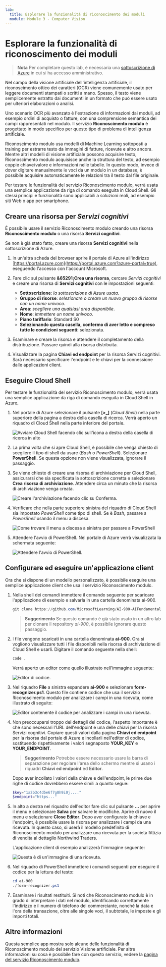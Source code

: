 ```yaml
---
lab:
  title: Esplorare la funzionalità di riconoscimento dei moduli
  module: Module 3 - Computer Vision
---
```


# <a name="explore-form-recognition"></a>Esplorare la funzionalità di riconoscimento dei moduli

> **Nota** Per completare questo lab, è necessaria una [sottoscrizione di Azure](https://azure.microsoft.com/free?azure-portal=true) in cui si ha accesso amministrativo.

Nel campo della visione artificiale dell'intelligenza artificiale, il riconoscimento ottico dei caratteri (OCR) viene comunemente usato per leggere documenti stampati o scritti a mano. Spesso, il testo viene semplicemente estratto dai documenti in un formato che può essere usato per ulteriori elaborazioni o analisi.

Uno scenario OCR più avanzato è l'estrazione di informazioni dai moduli, ad esempio ordini di acquisto o fatture, con una comprensione semantica dei campi rappresentati nel modulo. Il servizio **Riconoscimento modulo** è progettato in modo specifico per questo tipo di problema di intelligenza artificiale.

Riconoscimento modulo usa modelli di Machine Learning sottoposti a training per estrarre testo da immagini di fatture, ricevute e altro ancora. Mentre altri modelli di visione artificiale possono acquisire testo, Riconoscimento modulo acquisisce anche la struttura del testo, ad esempio coppie chiave/valore e informazioni nelle tabelle. In questo modo, invece di dover digitare manualmente le voci da un modulo in un database, è possibile acquisire automaticamente le relazioni tra il testo dal file originale. 

Per testare le funzionalità del servizio Riconoscimento modulo, verrà usata una semplice applicazione da riga di comando eseguita in Cloud Shell. Gli stessi principi e funzionalità sono applicabili a soluzioni reali, ad esempio siti Web o app per smartphone.

## <a name="create-a-cognitive-services-resource"></a>Creare una risorsa per *Servizi cognitivi*

È possibile usare il servizio Riconoscimento modulo creando una risorsa **Riconoscimento modulo** o una risorsa **Servizi cognitivi**.

Se non è già stato fatto, creare una risorsa **Servizi cognitivi** nella sottoscrizione di Azure.

1. In un'altra scheda del browser aprire il portale di Azure all'indirizzo [https://portal.azure.com](https://portal.azure.com?azure-portal=true), eseguendo l'accesso con l'account Microsoft.

1. Fare clic sul pulsante **&65291;Crea una risorsa**, cercare *Servizi cognitivi* e creare una risorsa di **Servizi cognitivi** con le impostazioni seguenti:
    - **Sottoscrizione**: *la sottoscrizione di Azure usata*.
    - **Gruppo di risorse**: *selezionare o creare un nuovo gruppo di risorse con un nome univoco*.
    - **Area**: *scegliere una qualsiasi area disponibile*.
    - **Nome**: *immettere un nome univoco*.
    - **Piano tariffario**: Standard S0
    - **Selezionando questa casella, confermo di aver letto e compreso tutte le condizioni seguenti**: selezionata.

1. Esaminare e creare la risorsa e attendere il completamento della distribuzione. Passare quindi alla risorsa distribuita.

1. Visualizzare la pagina **Chiavi ed endpoint** per la risorsa Servizi cognitivi. Sarà necessario specificare l'endpoint e le chiavi per la connessione dalle applicazioni client.

## <a name="run-cloud-shell"></a>Eseguire Cloud Shell

Per testare le funzionalità del servizio Riconoscimento modulo, verrà usata una semplice applicazione da riga di comando eseguita in Cloud Shell in Azure. 

1. Nel portale di Azure selezionare il pulsante **[>_]** (*Cloud Shell*) nella parte superiore della pagina a destra della casella di ricerca. Verrà aperto un riquadro di Cloud Shell nella parte inferiore del portale. 

    ![Avviare Cloud Shell facendo clic sull'icona a destra della casella di ricerca in alto](media/analyze-receipts/powershell-portal-guide-1.png)

1. La prima volta che si apre Cloud Shell, è possibile che venga chiesto di scegliere il tipo di shell da usare (*Bash* o *PowerShell*). Selezionare **PowerShell**. Se questa opzione non viene visualizzata, ignorare il passaggio.  

1. Se viene chiesto di creare una risorsa di archiviazione per Cloud Shell, assicurarsi che sia specificata la sottoscrizione corretta e selezionare **Crea risorsa di archiviazione**. Attendere circa un minuto che la risorsa di archiviazione venga creata.

    ![Creare l'archiviazione facendo clic su Conferma.](media/analyze-receipts/powershell-portal-guide-2.png)

1. Verificare che nella parte superiore sinistra del riquadro di Cloud Shell sia impostato *PowerShell* come tipo di shell. Se è *Bash*, passare a *PowerShell* usando il menu a discesa.

    ![Come trovare il menu a discesa a sinistra per passare a PowerShell](media/analyze-receipts/powershell-portal-guide-3.png) 

1. Attendere l'avvio di PowerShell. Nel portale di Azure verrà visualizzata la schermata seguente:  

    ![Attendere l'avvio di PowerShell.](media/analyze-receipts/powershell-prompt.png) 

## <a name="configure-and-run-a-client-application"></a>Configurare ed eseguire un'applicazione client

Ora che si dispone di un modello personalizzato, è possibile eseguire una semplice applicazione client che usa il servizio Riconoscimento modulo.

1. Nella shell dei comandi immettere il comando seguente per scaricare l'applicazione di esempio e salvarla in una cartella denominata ai-900.

    ```PowerShell
    git clone https://github.com/MicrosoftLearning/AI-900-AIFundamentals ai-900
    ```

    >**Suggerimento** Se questo comando è già stato usato in un altro lab per clonare il repository *ai-900*, è possibile ignorare questo passaggio.

1. I file vengono scaricati in una cartella denominata **ai-900**. Ora si vogliono visualizzare tutti i file disponibili nella risorsa di archiviazione di Cloud Shell e usarli. Digitare il comando seguente nella shell:

    ```PowerShell
    code .
    ```

    Verrà aperto un editor come quello illustrato nell'immagine seguente: 

    ![Editor di codice.](media/analyze-receipts/powershell-portal-guide-4.png)

1. Nel riquadro **File** a sinistra espandere **ai-900** e selezionare **form-recognizer.ps1**. Questo file contiene codice che usa il servizio Riconoscimento modulo per analizzare i campi in una ricevuta, come illustrato di seguito:

    ![Editor contenente il codice per analizzare i campi in una ricevuta.](media/analyze-receipts/recognize-receipt-code.png)

1. Non preoccuparsi troppo dei dettagli del codice, l'aspetto importante è che sono necessari l'URL dell'endpoint e una delle chiavi per la risorsa Servizi cognitivi. Copiare questi valori dalla pagina **Chiavi ed endpoint** per la risorsa dal portale di Azure e incollarli nell'editor di codice, sostituendo rispettivamente i valori segnaposto **YOUR_KEY** e **YOUR_ENDPOINT**.

    > **Suggerimento** Potrebbe essere necessario usare la barra di separazione per regolare l'area dello schermo mentre si usano i riquadri **Chiavi ed endpoint** ed **Editor**.

    Dopo aver incollato i valori della chiave e dell'endpoint, le prime due righe di codice dovrebbero essere simili a quanto segue:

    ```PowerShell
    $key="1a2b3c4d5e6f7g8h9i0j...."    
    $endpoint="https..."
    ```

1. In alto a destra nel riquadro dell'editor fare clic sul pulsante **...** per aprire il menu e selezionare **Salva** per salvare le modifiche. Aprire di nuovo il menu e selezionare **Close Editor**. Dopo aver configurato la chiave e l'endpoint, è possibile usare la risorsa per analizzare i campi da una ricevuta. In questo caso, si userà il modello predefinito di Riconoscimento modulo per analizzare una ricevuta per la società fittizia di vendita al dettaglio Northwind Traders.

    L'applicazione client di esempio analizzerà l'immagine seguente:

    ![Questa è di un'immagine di una ricevuta.](media/analyze-receipts/receipt.jpg)

1. Nel riquadro di PowerShell immettere i comandi seguenti per eseguire il codice per la lettura del testo:

    ```PowerShell
    cd ai-900
    ./form-recognizer.ps1
    ```

1. Esaminare i risultati restituiti. Si noti che Riconoscimento modulo è in grado di interpretare i dati nel modulo, identificando correttamente l'indirizzo e il numero di telefono del commerciante, nonché la data e l'ora della transazione, oltre alle singole voci, il subtotale, le imposte e gli importi totali.

## <a name="learn-more"></a>Altre informazioni

Questa semplice app mostra solo alcune delle funzionalità di Riconoscimento modulo del servizio Visione artificiale. Per altre informazioni su cosa è possibile fare con questo servizio, vedere la [pagina del servizio Riconoscimento modulo](https://docs.microsoft.com/azure/applied-ai-services/form-recognizer/overview).
